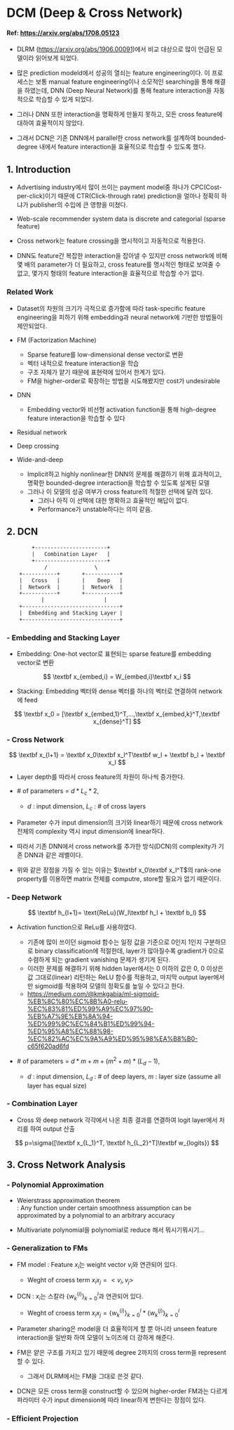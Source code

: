 <script type="text/javascript"
        src="https://cdnjs.cloudflare.com/ajax/libs/mathjax/2.7.0/MathJax.js?config=TeX-AMS_CHTML"></script>

<script type="text/x-mathjax-config">
MathJax.Hub.Config({
tex2jax: {
inlineMath: [['$','$'], ['\\(','\\)']],
processEscapes: true},
jax: ["input/TeX","input/MathML","input/AsciiMath","output/CommonHTML"],
extensions: ["tex2jax.js","mml2jax.js","asciimath2jax.js","MathMenu.js","MathZoom.js","AssistiveMML.js", "[Contrib]/a11y/accessibility-menu.js"],
TeX: {
extensions: ["AMSmath.js","AMSsymbols.js","noErrors.js","noUndefined.js"],
equationNumbers: {
autoNumber: "AMS"
}
}
});
</script>

# DCM (Deep & Cross Network)

#### Ref: <https://arxiv.org/abs/1708.05123>

* DLRM (<https://arxiv.org/abs/1906.00091>)에서 비교 대상으로 많이 언급된 모델이라 읽어보게 되었다.

* 많은 prediction modeld에서 성공의 열쇠는 feature engineering이다. 이 프로세스는 보통 manual feature engineering이나 소모적인 searching을 통해 해결을 하였는데, DNN (Deep Neural Network)를 통해 feature interaction을 자동적으로 학습할 수 있게 되었다.

* 그러나 DNN 또한 interaction을 명확하게 만들지 못하고, 모든 cross feature에 대하여 효율적이지 않았다.

* 그래서 DCN은 기존 DNN에서 parallel한 cross network를 설계하여 bounded-degree 내에서 feature interaction을 효율적으로 학습할 수 있도록 했다.

## 1. Introduction

* Advertising industry에서 많이 쓰이는 payment model중 하나가 CPC(Cost-per-click)이기 때문에 CTR(Click-through rate) prediction을 얼마나 정확히 하냐가 publisher의 수입에 큰 영향을 미쳤다.

* Web-scale recommender system data is discrete and categorial (sparse feature)

* Cross network는 feature crossing을 명시적이고 자동적으로 적용한다.

* DNN도 feature간 복잡한 interaction을 잡아낼 수 있지만 cross network에 비해 몇 배의 parameter가 더 필요하고, cross feature를 명시적인 형태로 보여줄 수 없고, 몇가지 형태의 feature interaction을 효율적으로 학습할 수가 없다.

### Related Work

* Dataset의 차원의 크기가 극적으로 증가함에 따라 task-specific feature engineering을 피하기 위해 embedding과 neural network에 기반한 방법들이 제안되었다.

* FM (Factorization Machine)
  * Sparse feature를 low-dimensional dense vector로 변환
  * 벡터 내적으로 freature interaction을 학습
  * 구조 자체가 얕기 때문에 표현력에 있어서 한계가 있다.
  * FM을 higher-order로 확장하는 방법을 시도해봤지만 cost가 undesirable

* DNN
  * Embedding vector와 비선형 activation function을 통해 high-degree feature interaction을 학습할 수 있다

* Residual network
* Deep crossing
* Wide-and-deep
  * Implicit하고 highly nonlinear한 DNN의 문제를 해결하기 위해 효과적이고, 명확한 bounded-degree interaction을 학습할 수 있도록 설계된 모델
  * 그러나 이 모델의 성공 여부가 cross feature의 적절한 선택에 달려 있다.
    * 그러나 아직 이 선택에 대한 명확하고 효율적인 해답이 없다.
    * Performance가 unstable하다는 의미 같음.

## 2. DCN

```txt
        +-----------------------+
        |   Combination Layer   |
        +-----------------------+
            /               \
    +-----------+       +-----------+
    |   Cross   |       |    Deep   |
    |  Network  |       |  Network  |
    +-----------+       +-----------+
           |                   |
    +-------------------------------+
    |  Embedding and Stacking Layer |
    +-------------------------------+
```

### - Embedding and Stacking Layer

* Embedding: One-hot vector로 표현되는 sparse feature를 embedding vector로 변환

$$
\textbf x_{embed,i} = W_{embed,i}\textbf x_i
$$

* Stacking: Embedding 벡터와 dense 벡터를 하나의 벡터로 연결하여 network에 feed

$$
\textbf x_0 = [\textbf x_{embed,1}^T,...,\textbf x_{embed,k}^T,\textbf x_{dense}^T]
$$

### - Cross Network

$$
 \textbf x_{l+1} = \textbf x_0\textbf x_l^T\textbf w_l + \textbf b_l + \textbf x_l
$$

* Layer depth를 따라서 cross feature의 차원이 하나씩 증가한다.
* \# of parameters = $d *L_c* 2$,
  * $d$ : input dimension, $L_c$ : \# of cross layers

* Parameter 수가 input dimension의 크기와 linear하기 때문에 cross network전체의 complexity 역시 input dimension에 linear하다.

* 따라서 기존 DNN에서 cross network를 추가한 방식(DCN)의 complexity가 기존 DNN과 같은 레벨이다.

* 위와 같은 장점을 가질 수 있는 이유는 $\textbf x_0\textbf x_l^T$의 rank-one property를 이용하면 matrix 전체를 computre, store할 필요가 없기 때문이다.

### - Deep Network

$$
\textbf h_{l+1}= \text{ReLu}(W_l\textbf h_l + \textbf b_l)
$$

* Activation function으로 ReLu를 사용하였다.
  * 기존에 많이 쓰이던 sigmoid 함수는 일정 값을 기준으로 0인지 1인지 구분하므로 binary classification에 적절한데, layer가 많아질수록 gradient가 0으로 수렴하게 되는 gradient vanishing 문제가 생기게 된다.
  * 이러한 문제를 해결하기 위해 hidden layer에서는 0 이하의 값은 0, 0 이상은 값 그대로(linear) 리턴하는 ReLU 함수를 적용하고, 마지막 output layer에서만 sigmoid를 적용하여 모델의 정확도를 높일 수 있다고 한다.
  * <https://medium.com/@kmkgabia/ml-sigmoid-%EB%8C%80%EC%8B%A0-relu-%EC%83%81%ED%99%A9%EC%97%90-%EB%A7%9E%EB%8A%94-%ED%99%9C%EC%84%B1%ED%99%94-%ED%95%A8%EC%88%98-%EC%82%AC%EC%9A%A9%ED%95%98%EA%B8%B0-c65f620ad6fd>

* \# of parameters = $d *m + m + (m^2 + m)* (L_d-1)$,
  * $d$ : input dimension, $L_d$ : \# of deep layers, $m$ : layer size (assume all layer has equal size)

### - Combination Layer

* Cross 와 deep network 각각에서 나온 최종 결과를 연결하여 logit layer에서 처리를 하여 output 산출

$$
p=\sigma([\textbf x_{L_1}^T, \textbf h_{L_2}^T]\textbf w_{logits})
$$

## 3. Cross Network Analysis

### - Polynomial Approximation

* Weierstrass approximation theorem <br> : Any function under certain smoothness assumption can be approximated by a polynomial to an arbitrary accuracy

* Multivariate polynomial을 polynomial로 reduce 해서 뭐시기뭐시기...


### - Generalization to FMs

* FM model : Feature $x_i$는 weight vector $v_i$와 연관되어 있다.
  * Weght of croess term $x_ix_j = <v_i,v_j>$

* DCN : $x_i$는 스칼라 $\{w_k^{(i)}\}_{k=0}^l$과 연관되어 있다.
  * Weght of croess term $x_ix_j = \{w_k^{(i)}\}_{k=0}^l * \{w_k^{(j)}\}_{k=0}^l$

* Parameter sharing은 model을 더 효율적이게 할 뿐 아니라 unseen feature interaction을 일반화 하여 모델이 노이즈에 더 강하게 해준다.

* FM은 얕은 구조를 가지고 있기 때문에 degree 2까지의 cross term을 represent할 수 있다.
  * 그래서 DLRM에서는 FM을 그대로 쓴것 같다.

* DCN은 모든 cross term을 construct할 수 있으며 higher-order FM과는 다르게 파라미터 수가 input dimension에 따라 linear하게 변한다는 장점이 있다.


### - Efficient Projection
